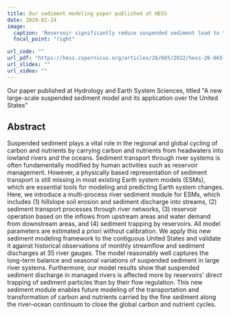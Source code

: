 ```yaml
---
title: Our sediment modeling paper published at HESS
date: 2020-02-24
image:
  caption: 'Reservoir significantly reduce suspended sediment load to the U.S. coasts'
  focal_point: "right"

url_code: ""
url_pdf: "https://hess.copernicus.org/articles/26/665/2022/hess-26-665-2022.html"
url_slides: ""
url_video: ""
---
```


Our paper published at Hydrology and Earth System Sciences, titled "A new large-scale suspended sediment model and its application over the United States"


## Abstract

Suspended sediment plays a vital role in the regional and global cycling of carbon and nutrients by carrying carbon and nutrients from headwaters into lowland rivers and the oceans. Sediment transport through river systems is often fundamentally modified by human activities such as reservoir management. However, a physically based representation of sediment transport is still missing in most existing Earth system models (ESMs), which are essential tools for modeling and predicting Earth system changes. Here, we introduce a multi-process river sediment module for ESMs, which includes (1) hillslope soil erosion and sediment discharge into streams, (2) sediment transport processes through river networks, (3) reservoir operation based on the inflows from upstream areas and water demand from downstream areas, and (4) sediment trapping by reservoirs. All model parameters are estimated a priori without calibration. We apply this new sediment modeling framework to the contiguous United States and validate it against historical observations of monthly streamflow and sediment discharges at 35 river gauges. The model reasonably well captures the long-term balance and seasonal variations of suspended sediment in large river systems. Furthermore, our model results show that suspended sediment discharge in managed rivers is affected more by reservoirs' direct trapping of sediment particles than by their flow regulation. This new sediment module enables future modeling of the transportation and transformation of carbon and nutrients carried by the fine sediment along the river–ocean continuum to close the global carbon and nutrient cycles.